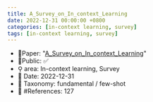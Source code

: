 ```yaml
---
title: A_Survey_on_In_context_Learning
date: 2022-12-31 00:00:00 +0800
categories: [in-context learning, survey]
tags: [in-context learning, survey]
---
```


- 📙Paper: "[A_Survey_on_In_context_Learning](https://www.semanticscholar.org/paper/A-Survey-on-In-context-Learning-Dong-Li/30c0cdc414f68211d5d0514df027cec22e005174)"
- 🔑Public: ✅
- ⚲ area: In-context learning, Survey
- 📅 Date: 2022-12-31
- 🔎 Taxonomy: fundamental / few-shot
- 📝 #References: 127
